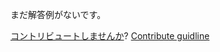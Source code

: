 
まだ解答例がないです。

[コントリビュートしませんか](https://github.com/BFEdev/BFE.dev-solutions/blob/main/problem/create-call-method_ja.md)?  [Contribute guidline](https://github.com/BFEdev/BFE.dev-solutions#how-to-contribute)
